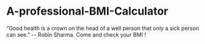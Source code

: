 # A-professional-BMI-Calculator
 “Good health is a crown on the head of a well person that only a sick person can see.” -- Robin Sharma. Come and check your BMI !
